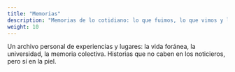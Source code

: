 ```yaml
---
title: "Memorias"
description: "Memorias de lo cotidiano: lo que fuimos, lo que vimos y lo que aún resuena en la estática del pasado."
weight: 10
---
```


Un archivo personal de experiencias y lugares: la vida foránea, la universidad, la memoria colectiva.
Historias que no caben en los noticieros, pero sí en la piel. 
